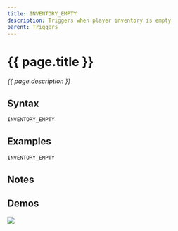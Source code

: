 ```yaml
---
title: INVENTORY_EMPTY
description: Triggers when player inventory is empty
parent: Triggers
---
```


# {{ page.title }}

_{{ page.description }}_

## Syntax

```java
INVENTORY_EMPTY 
```

## Examples

```java
INVENTORY_EMPTY
```

## Notes


## Demos

![](https://i.imgur.com/QAOmvKa.gif)


